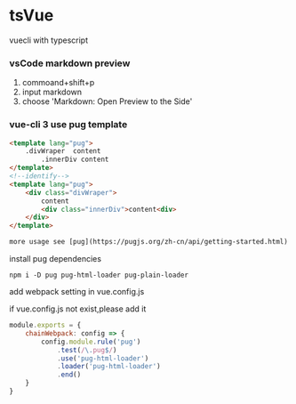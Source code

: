 # tsVue
vuecli with typescript

### vsCode markdown preview 
1. commoand+shift+p 
2. input markdown 
3. choose 'Markdown: Open Preview to the Side'  


###  vue-cli 3 use pug template
```html
<template lang="pug">
    .divWraper  content
        .innerDiv content
</template>
<!--identify-->
<template lang="pug">
    <div class="divWraper">
        content
        <div class="innerDiv">content<div>
    </div>
</template>

more usage see [pug](https://pugjs.org/zh-cn/api/getting-started.html)

```
install pug dependencies
```
npm i -D pug pug-html-loader pug-plain-loader
```

add webpack setting in vue.config.js

if vue.config.js not exist,please add it

```js
module.exports = {
    chainWebpack: config => {
        config.module.rule('pug')
            .test(/\.pug$/)
            .use('pug-html-loader')
            .loader('pug-html-loader')
            .end()
    }
}
```